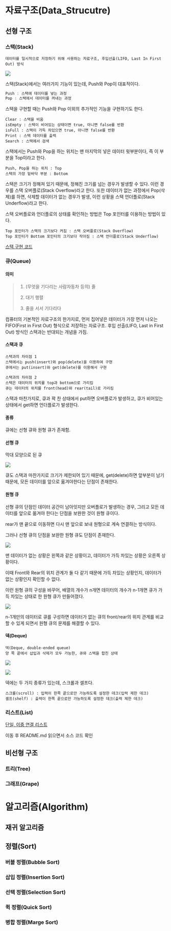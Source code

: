 # 자료구조(Data_Strucutre)

## 선형 구조

### 스택(Stack)

```
데이터를 일시적으로 저장하기 위해 사용하는 자료구조, 후입선출(LIFO, Last In First Out) 방식
```



![](https://github.com/KRMKGOLD/data-structure__algorithm/blob/master/Image/stack_image.jpeg?raw=true)

스택(Stack)에서는 여러가지 기능이 있는데, Push와 Pop이 대표적이다.

``` java
Push : 스택에 데이터를 넣는 과정
Pop : 스택에서 데이터를 꺼내는 과정
```

스택을 구현할 때는 Push와 Pop 이외의 추가적인 기능을 구현하기도 한다.

```
Clear : 스택을 비움
isEmpty : 스택이 비어있는 상태이면 true, 아니면 false를 반환
isFull : 스택이 가득 차있으면 true, 아니면 false를 반환
Print : 스택 데이터를 출력
Search : 스택에서 검색
```

스택에서는 Push와 Pop을 하는 위치는 맨 마지막의 넣은 데이터 윗부분이다, 즉 이 부분을 Top이라고 한다.

```
Push, Pop을 하는 위치 : Top
스택의 가장 밑바닥 부분 : Bottom
```

스택은 크기가 정해져 있기 때문에, 정해진 크기를 넘는 경우가 발생할 수 있다. 이런 경우를 스택 오버플로(Stack Overflow)라고 한다. 또한 데이터가 없는 과정에서 Pop(삭제)를 하면, 삭제할 데이터가 없는 경우가 발생, 이런 상황을 스택 언더플로(Stack Underflow)라고 한다.

스택 오버플로와 언더플로의 상태를 확인하는 방법은 Top 포인터를 이용하는 방법이 있다.

```
Top 포인터가 스택의 크기보다 커짐 : 스택 오버플로(Stack Overflow)
Top 포인터가 Bottom 포인터의 크기보다 작아짐 : 스택 언더플로(Stack Underflow)
```

[스택 구현 코드](<https://github.com/KRMKGOLD/data-structure__algorithm/blob/master/Stack>)

### 큐(Queue)

#### 의미

> 1. (무엇을 기다리는 사람자동차 등의) 줄
>
> 2. 대기 행렬
>
> 3. 줄을 서서 기다리다

컴퓨터의 기본적인 자료구조의 한가지로, 먼저 집어넣은 데이터가 가장 먼저 나오는 FIFO(First in First Out) 형식으로 저장하는 자료구조. 후입 선출(LIFO, Last in First Out) 방식인 스택과는 반대되는 개념을 가짐.

#### 스택과 큐

```
스택과의 차이점 1
스택에서는 push(insert)와 pop(delete)을 이용하여 구현
큐에서는 put(insert)와 get(delete)를 이용해서 구현
```

```
스택과의 차이점 2
스택은 데이터의 위치를 top과 bottom으로 가리킴
큐는 데이터의 위치를 front(head)와 rear(tail)로 가리킴
```

스택과 마찬가지로, 큐과 꽉 찬 상태에서 put하면 오버플로가 발생하고, 큐가 비어있는 상태에서 get하면 언더플로가 발생한다.

 #### 종류

큐에는 선형 큐와 원형 큐가 존재함.

#### 선형 큐

막대 모양으로 된 큐

![](https://github.com/KRMKGOLD/data-structure__algorithm/blob/master/Image/Queue.png?raw=true)

큐도 스택과 마찬가지로 크기가 제한되어 있기 때문에, get(delete)하면 앞부분이 남기 때문에, 모든 데이터를 앞으로 옮겨야한다는 단점이 존재한다.

#### 원형 큐

선형 큐의 단점인 데이터 공간이 남아잇지만 오버플로가 발생하는 경우, 그리고 모든 데이터를 앞으로 옮겨야 한다는 단점을 보완한 것이 원형 큐이다.

rear가 맨 끝으로 이동하면 다시 맨 앞으로 보내 원형으로 계속 연결하는 방식이다.

그러나 선형 큐의 단점을 보완한 원형 큐도 단점이 존재한다.

![](https://github.com/KRMKGOLD/data-structure__algorithm/blob/master/Image/Queue2.png?raw=true)

맨 데이터가 없는 상황은 왼쪽과 같은 상황이고, 데이터가 가득 차있는 상황은 오른쪽 상황이다.

이때 Front와 Rear의 위치 관계가 둘 다 같기 때문에 가득 차있는 상황인지, 데이터가 없는 상황인지 확인할 수 없다. 

이런 원형 큐의 구성을 바꾸어, 배열의 개수가 n개면 데이터의 개수가 n-1개면 큐가 가득 차있는 상태로 한 원형 큐가 만들어졌다.

![](https://github.com/KRMKGOLD/data-structure__algorithm/blob/master/Image/Queue3.png?raw=true)

n-1개만의 데이터로 큐를 구성하면 데이터가 없는 큐의 front/rear의 위치 관계를 비교할 수 있게 되면서 원형 큐의 문제를 해결할 수 있다.

#### 덱(Deque)

```
덱(Deque, double-ended queue)
양 쪽 끝에서 삽입과 삭제가 모두 가능한, 큐와 스택을 합친 상태
```

![](https://github.com/KRMKGOLD/data-structure__algorithm/blob/master/Image/Deque.png?raw=true)



![](https://github.com/KRMKGOLD/data-structure__algorithm/blob/master/Image/Deque2.jpeg?raw=true)

덱에는 두 가지 종류가 있는데, 스크롤과 셀프다.

```
스크롤(scroll) : 입력이 한쪽 끝으로만 가능하도록 설정한 데크(입력 제한 데크)
셸프(shelf) : 출력이 한쪽 끝으로만 가능하도록 설정한 데크(출력 제한 데크)
```

### 리스트(List)

[단일, 이중 연결 리스트](https://github.com/KRMKGOLD/data-structure__algorithm/blob/master/Stack)

이동 후 README.md 읽으면서 소스 코드 확인

## 비선형 구조

### 트리(Tree)



### 그래프(Grape)



# 알고리즘(Algorithm)

## 재귀 알고리즘





## 정렬(Sort)

### 버블 정렬(Bubble Sort)



### 삽입 정렬(Insertion Sort)



### 선택 정렬(Selection Sort)



### 퀵 정렬(Quick Sort)



### 병합 정렬(Marge Sort)